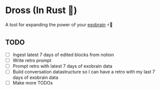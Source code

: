 # Dross (In Rust 🦀)

A tool for expanding the power of your [exobrain](https://beepb00p.xyz/exobrain/) ⚡🧠

## TODO

- [ ] Ingest latest 7 days of edited blocks from notion
- [ ] Write retro prompt
- [ ] Prompt retro with latest 7 days of exobrain data
- [ ] Build conversation datastructure so I can have a retro with my last 7 days of exobrain data
- [ ] Make more TODOs
